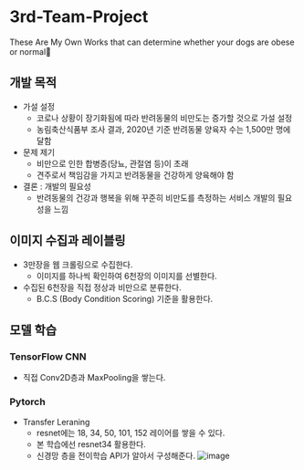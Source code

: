 # 3rd-Team-Project
These Are My Own Works that can determine whether your dogs are obese or normal👦

## 개발 목적
- 가설 설정
  - 코로나 상황이 장기화됨에 따라 반려동물의 비만도는 증가할 것으로 가설 설정
  - 농림축산식품부 조사 결과, 2020년 기준 반려동물 양육자 수는 1,500만 명에 달함
- 문제 제기
  - 비만으로 인한 합병증(당뇨, 관절염 등)이 초래
  - 견주로서 책임감을 가지고 반려동물을 건강하게 양육해야 함
- 결론 : 개발의 필요성
  - 반려동물의 건강과 행복을 위해 꾸준히 비만도를 측정하는 서비스 개발의 필요성을 느낌

## 이미지 수집과 레이블링
- 3만장을 웹 크롤링으로 수집한다.
  - 이미지를 하나씩 확인하여 6천장의 이미지를 선별한다.
- 수집된 6천장을 직접 정상과 비만으로 분류한다.
  - B.C.S (Body Condition Scoring) 기준을 활용한다.

## 모델 학습

### TensorFlow CNN
- 직접 Conv2D층과 MaxPooling을 쌓는다.

### Pytorch
- Transfer Leraning
  - resnet에는 18, 34, 50, 101, 152 레이어를 쌓을 수 있다.
  - 본 학습에선 resnet34 활용한다.
  - 신경망 층을 전이학습 API가 알아서 구성해준다.
![image](https://user-images.githubusercontent.com/95407799/163902795-08680779-6da5-4821-9e40-aefbbaec69a9.png)
